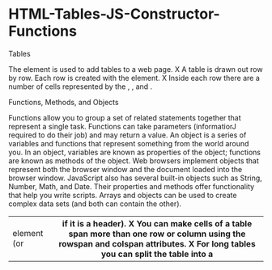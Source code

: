 # HTML-Tables-JS-Constructor-Functions

Tables

The <table> element is used to add tables to a web page.
X A table is drawn out row by row. Each row is created with the <tr> element.
X Inside each row there are a number of cells represented by the <td> element (or <th> if it is a header).
X You can make cells of a table span more than one row or column using the rowspan and colspan attributes.
X For long tables you can split the table into a <thead>, <tbody>, and <tfoot>.

Functions, Methods, and Objects

Functions allow you to group a set of related statements together that represent a single task.
Functions can take parameters (informatiorJ required to do their job) and may return a value.
An object is a series of variables and functions that represent something from the world around you.
In an object, variables are known as properties of the object; functions are known as methods of the object.
Web browsers implement objects that represent both the browser window and the document loaded into the browser window.
JavaScript also has several built-in objects such as String, Number, Math, and Date. Their properties and methods offer functionality that help you write scripts.
Arrays and objects can be used to create complex data sets (and both can contain the other).

